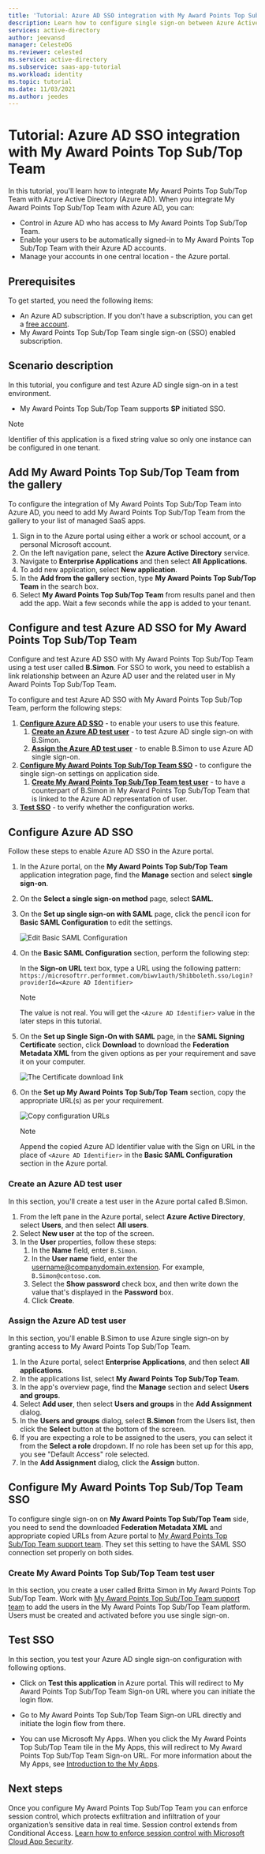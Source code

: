 ```yaml
---
title: 'Tutorial: Azure AD SSO integration with My Award Points Top Sub/Top Team'
description: Learn how to configure single sign-on between Azure Active Directory and My Award Points Top Sub/Top Team.
services: active-directory
author: jeevansd
manager: CelesteDG
ms.reviewer: celested
ms.service: active-directory
ms.subservice: saas-app-tutorial
ms.workload: identity
ms.topic: tutorial
ms.date: 11/03/2021
ms.author: jeedes
---
```

# Tutorial: Azure AD SSO integration with My Award Points Top Sub/Top Team

In this tutorial, you'll learn how to integrate My Award Points Top Sub/Top Team with Azure Active Directory (Azure AD). When you integrate My Award Points Top Sub/Top Team with Azure AD, you can:

* Control in Azure AD who has access to My Award Points Top Sub/Top Team.
* Enable your users to be automatically signed-in to My Award Points Top Sub/Top Team with their Azure AD accounts.
* Manage your accounts in one central location - the Azure portal.

## Prerequisites

To get started, you need the following items:

* An Azure AD subscription. If you don't have a subscription, you can get a [free account](https://azure.microsoft.com/free/).
* My Award Points Top Sub/Top Team single sign-on (SSO) enabled subscription.

## Scenario description

In this tutorial, you configure and test Azure AD single sign-on in a test environment.

* My Award Points Top Sub/Top Team supports **SP** initiated SSO.

> [!NOTE]
> Identifier of this application is a fixed string value so only one instance can be configured in one tenant.

## Add My Award Points Top Sub/Top Team from the gallery

To configure the integration of My Award Points Top Sub/Top Team into Azure AD, you need to add My Award Points Top Sub/Top Team from the gallery to your list of managed SaaS apps.

1. Sign in to the Azure portal using either a work or school account, or a personal Microsoft account.
1. On the left navigation pane, select the **Azure Active Directory** service.
1. Navigate to **Enterprise Applications** and then select **All Applications**.
1. To add new application, select **New application**.
1. In the **Add from the gallery** section, type **My Award Points Top Sub/Top Team** in the search box.
1. Select **My Award Points Top Sub/Top Team** from results panel and then add the app. Wait a few seconds while the app is added to your tenant.

## Configure and test Azure AD SSO for My Award Points Top Sub/Top Team

Configure and test Azure AD SSO with My Award Points Top Sub/Top Team using a test user called **B.Simon**. For SSO to work, you need to establish a link relationship between an Azure AD user and the related user in My Award Points Top Sub/Top Team.

To configure and test Azure AD SSO with My Award Points Top Sub/Top Team, perform the following steps:

1. **[Configure Azure AD SSO](#configure-azure-ad-sso)** - to enable your users to use this feature.
    1. **[Create an Azure AD test user](#create-an-azure-ad-test-user)** - to test Azure AD single sign-on with B.Simon.
    1. **[Assign the Azure AD test user](#assign-the-azure-ad-test-user)** - to enable B.Simon to use Azure AD single sign-on.
1. **[Configure My Award Points Top Sub/Top Team SSO](#configure-my-award-points-top-subtop-team-sso)** - to configure the single sign-on settings on application side.
    1. **[Create My Award Points Top Sub/Top Team test user](#create-my-award-points-top-subtop-team-test-user)** - to have a counterpart of B.Simon in My Award Points Top Sub/Top Team that is linked to the Azure AD representation of user.
1. **[Test SSO](#test-sso)** - to verify whether the configuration works.

## Configure Azure AD SSO

Follow these steps to enable Azure AD SSO in the Azure portal.

1. In the Azure portal, on the **My Award Points Top Sub/Top Team** application integration page, find the **Manage** section and select **single sign-on**.
1. On the **Select a single sign-on method** page, select **SAML**.
1. On the **Set up single sign-on with SAML** page, click the pencil icon for **Basic SAML Configuration** to edit the settings.

   ![Edit Basic SAML Configuration](common/edit-urls.png)

4. On the **Basic SAML Configuration** section, perform the following step:

    In the **Sign-on URL** text box, type a URL using the following pattern:
    `https://microsoftrr.performnet.com/biwv1auth/Shibboleth.sso/Login?providerId=<Azure AD Identifier>`

	> [!NOTE]
	> The value is not real. You will get the `<Azure AD Identifier>` value in the later steps in this tutorial.

5. On the **Set up Single Sign-On with SAML** page, in the **SAML Signing Certificate** section, click **Download** to download the **Federation Metadata XML** from the given options as per your requirement and save it on your computer.

	![The Certificate download link](common/metadataxml.png)

6. On the **Set up My Award Points Top Sub/Top Team** section, copy the appropriate URL(s) as per your requirement. 

	![Copy configuration URLs](common/copy-configuration-urls.png)

	>[!NOTE]
	>Append the copied Azure AD Identifier value with the Sign on URL in the place of `<Azure AD Identifier>` in the **Basic SAML Configuration** section in the Azure portal.

### Create an Azure AD test user 

In this section, you'll create a test user in the Azure portal called B.Simon.

1. From the left pane in the Azure portal, select **Azure Active Directory**, select **Users**, and then select **All users**.
1. Select **New user** at the top of the screen.
1. In the **User** properties, follow these steps:
   1. In the **Name** field, enter `B.Simon`.  
   1. In the **User name** field, enter the username@companydomain.extension. For example, `B.Simon@contoso.com`.
   1. Select the **Show password** check box, and then write down the value that's displayed in the **Password** box.
   1. Click **Create**.

### Assign the Azure AD test user

In this section, you'll enable B.Simon to use Azure single sign-on by granting access to My Award Points Top Sub/Top Team.

1. In the Azure portal, select **Enterprise Applications**, and then select **All applications**.
1. In the applications list, select **My Award Points Top Sub/Top Team**.
1. In the app's overview page, find the **Manage** section and select **Users and groups**.
1. Select **Add user**, then select **Users and groups** in the **Add Assignment** dialog.
1. In the **Users and groups** dialog, select **B.Simon** from the Users list, then click the **Select** button at the bottom of the screen.
1. If you are expecting a role to be assigned to the users, you can select it from the **Select a role** dropdown. If no role has been set up for this app, you see "Default Access" role selected.
1. In the **Add Assignment** dialog, click the **Assign** button.

## Configure My Award Points Top Sub/Top Team SSO

To configure single sign-on on **My Award Points Top Sub/Top Team** side, you need to send the downloaded **Federation Metadata XML** and appropriate copied URLs from Azure portal to [My Award Points Top Sub/Top Team support team](mailto:myawardpoints@biworldwide.com). They set this setting to have the SAML SSO connection set properly on both sides.

### Create My Award Points Top Sub/Top Team test user

In this section, you create a user called Britta Simon in My Award Points Top Sub/Top Team. Work with [My Award Points Top Sub/Top Team support team](mailto:myawardpoints@biworldwide.com) to add the users in the My Award Points Top Sub/Top Team platform. Users must be created and activated before you use single sign-on.

## Test SSO 

In this section, you test your Azure AD single sign-on configuration with following options. 

* Click on **Test this application** in Azure portal. This will redirect to My Award Points Top Sub/Top Team Sign-on URL where you can initiate the login flow. 

* Go to My Award Points Top Sub/Top Team Sign-on URL directly and initiate the login flow from there.

* You can use Microsoft My Apps. When you click the My Award Points Top Sub/Top Team tile in the My Apps, this will redirect to My Award Points Top Sub/Top Team Sign-on URL. For more information about the My Apps, see [Introduction to the My Apps](../user-help/my-apps-portal-end-user-access.md).

## Next steps

Once you configure My Award Points Top Sub/Top Team you can enforce session control, which protects exfiltration and infiltration of your organization’s sensitive data in real time. Session control extends from Conditional Access. [Learn how to enforce session control with Microsoft Cloud App Security](/cloud-app-security/proxy-deployment-aad).